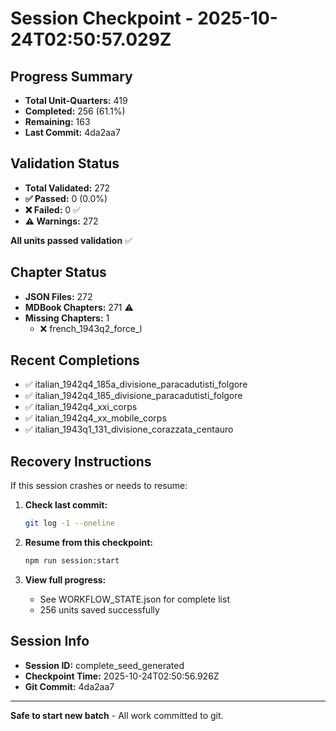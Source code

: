 # Session Checkpoint - 2025-10-24T02:50:57.029Z

## Progress Summary

- **Total Unit-Quarters:** 419
- **Completed:** 256 (61.1%)
- **Remaining:** 163
- **Last Commit:** 4da2aa7

## Validation Status

- **Total Validated:** 272
- **✅ Passed:** 0 (0.0%)
- **❌ Failed:** 0 ✅
- **⚠️ Warnings:** 272

**All units passed validation** ✅

## Chapter Status

- **JSON Files:** 272
- **MDBook Chapters:** 271 ⚠️
- **Missing Chapters:** 1
  - ❌ french_1943q2_force_l

## Recent Completions

- ✅ italian_1942q4_185a_divisione_paracadutisti_folgore
- ✅ italian_1942q4_185_divisione_paracadutisti_folgore
- ✅ italian_1942q4_xxi_corps
- ✅ italian_1942q4_xx_mobile_corps
- ✅ italian_1943q1_131_divisione_corazzata_centauro

## Recovery Instructions

If this session crashes or needs to resume:

1. **Check last commit:**
   ```bash
   git log -1 --oneline
   ```

2. **Resume from this checkpoint:**
   ```bash
   npm run session:start
   ```

3. **View full progress:**
   - See WORKFLOW_STATE.json for complete list
   - 256 units saved successfully

## Session Info

- **Session ID:** complete_seed_generated
- **Checkpoint Time:** 2025-10-24T02:50:56.926Z
- **Git Commit:** 4da2aa7

---

**Safe to start new batch** - All work committed to git.

